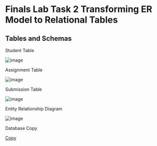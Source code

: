 # Finals Lab Task 2 Transforming ER Model to Relational Tables


## Tables and Schemas

Student Table

![image](https://github.com/user-attachments/assets/294d2fb9-df05-43b3-bd6d-88abddfaa282)


Assignment Table

![image](https://github.com/user-attachments/assets/5f3e4614-17d1-43df-8975-cc1ac7a1d1f9)


Submission Table

![image](https://github.com/user-attachments/assets/e3ddbe34-11ae-4fa8-9418-3f2be5fe4bf1)

Entity Relationship Diagram

![image](https://github.com/user-attachments/assets/fa54efd6-469b-4e69-9392-4d2d232370e2)

Database Copy

[Copy](https://github.com/jquizon24-0145/jquizon24-0145/blob/main/Final%20Task%202/copy)




